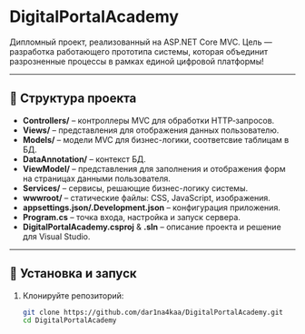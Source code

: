 # DigitalPortalAcademy

  Дипломный проект, реализованный на ASP.NET Core MVC. Цель — разработка работающего прототипа системы, которая объединит разрозненные процессы в рамках единой цифровой платформы!

---

## 📁 Структура проекта

- **Controllers/** – контроллеры MVC для обработки HTTP‑запросов.
- **Views/** – представления для отображения данных пользователю.
- **Models/** – модели MVC для бизнес-логики, соответсвие таблицам в БД.
- **DataAnnotation/** – контекст БД.
- **ViewModel/** – представления для заполнения и отображения форм на страницах данными пользователя.
- **Services/** – сервисы, решающие бизнес-логику системы.
- **wwwroot/** – статические файлы: CSS, JavaScript, изображения.
- **appsettings.json/.Development.json** – конфигурация приложения.
- **Program.cs** – точка входа, настройка и запуск сервера.
- **DigitalPortalAcademy.csproj** & **.sln** – описание проекта и решениe для Visual Studio.

---

## 🚀 Установка и запуск

1. Клонируйте репозиторий:
   ```bash
   git clone https://github.com/dar1na4kaa/DigitalPortalAcademy.git
   cd DigitalPortalAcademy
